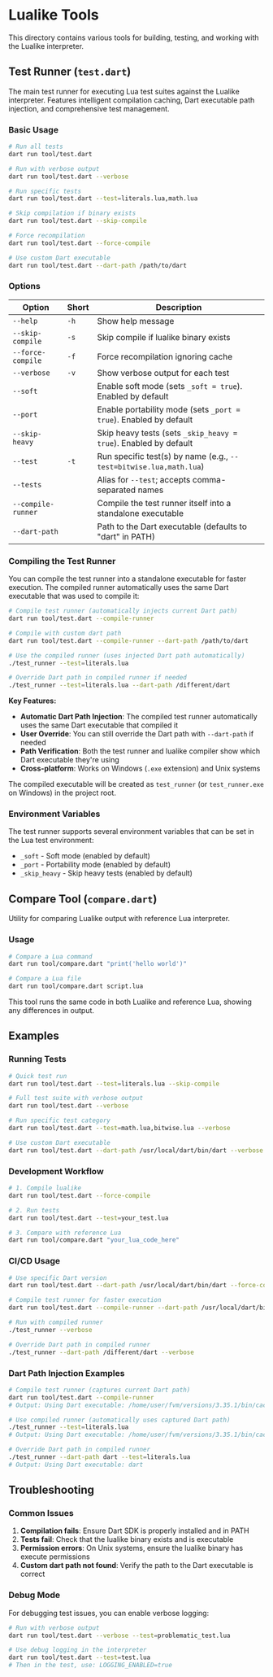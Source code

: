 # Lualike Tools

This directory contains various tools for building, testing, and working with the Lualike interpreter.

## Test Runner (`test.dart`)

The main test runner for executing Lua test suites against the Lualike interpreter. Features intelligent compilation caching, Dart executable path injection, and comprehensive test management.

### Basic Usage

```bash
# Run all tests
dart run tool/test.dart

# Run with verbose output
dart run tool/test.dart --verbose

# Run specific tests
dart run tool/test.dart --test=literals.lua,math.lua

# Skip compilation if binary exists
dart run tool/test.dart --skip-compile

# Force recompilation
dart run tool/test.dart --force-compile

# Use custom Dart executable
dart run tool/test.dart --dart-path /path/to/dart
```

### Options

| Option | Short | Description |
|--------|-------|-------------|
| `--help` | `-h` | Show help message |
| `--skip-compile` | `-s` | Skip compile if lualike binary exists |
| `--force-compile` | `-f` | Force recompilation ignoring cache |
| `--verbose` | `-v` | Show verbose output for each test |
| `--soft` | | Enable soft mode (sets `_soft = true`). Enabled by default |
| `--port` | | Enable portability mode (sets `_port = true`). Enabled by default |
| `--skip-heavy` | | Skip heavy tests (sets `_skip_heavy = true`). Enabled by default |
| `--test` | `-t` | Run specific test(s) by name (e.g., `--test=bitwise.lua,math.lua`) |
| `--tests` | | Alias for `--test`; accepts comma-separated names |
| `--compile-runner` | | Compile the test runner itself into a standalone executable |
| `--dart-path` | | Path to the Dart executable (defaults to "dart" in PATH) |

### Compiling the Test Runner

You can compile the test runner into a standalone executable for faster execution. The compiled runner automatically uses the same Dart executable that was used to compile it:

```bash
# Compile test runner (automatically injects current Dart path)
dart run tool/test.dart --compile-runner

# Compile with custom dart path
dart run tool/test.dart --compile-runner --dart-path /path/to/dart

# Use the compiled runner (uses injected Dart path automatically)
./test_runner --test=literals.lua

# Override Dart path in compiled runner if needed
./test_runner --test=literals.lua --dart-path /different/dart
```

**Key Features:**
- **Automatic Dart Path Injection**: The compiled test runner automatically uses the same Dart executable that compiled it
- **User Override**: You can still override the Dart path with `--dart-path` if needed
- **Path Verification**: Both the test runner and lualike compiler show which Dart executable they're using
- **Cross-platform**: Works on Windows (`.exe` extension) and Unix systems

The compiled executable will be created as `test_runner` (or `test_runner.exe` on Windows) in the project root.

### Environment Variables

The test runner supports several environment variables that can be set in the Lua test environment:

- `_soft` - Soft mode (enabled by default)
- `_port` - Portability mode (enabled by default)  
- `_skip_heavy` - Skip heavy tests (enabled by default)


## Compare Tool (`compare.dart`)

Utility for comparing Lualike output with reference Lua interpreter.

### Usage

```bash
# Compare a Lua command
dart run tool/compare.dart "print('hello world')"

# Compare a Lua file
dart run tool/compare.dart script.lua
```

This tool runs the same code in both Lualike and reference Lua, showing any differences in output.


## Examples

### Running Tests

```bash
# Quick test run
dart run tool/test.dart --test=literals.lua --skip-compile

# Full test suite with verbose output
dart run tool/test.dart --verbose

# Run specific test category
dart run tool/test.dart --test=math.lua,bitwise.lua --verbose

# Use custom Dart executable
dart run tool/test.dart --dart-path /usr/local/dart/bin/dart --verbose
```

### Development Workflow

```bash
# 1. Compile lualike
dart run tool/test.dart --force-compile

# 2. Run tests
dart run tool/test.dart --test=your_test.lua

# 3. Compare with reference Lua
dart run tool/compare.dart "your_lua_code_here"
```

### CI/CD Usage

```bash
# Use specific Dart version
dart run tool/test.dart --dart-path /usr/local/dart/bin/dart --force-compile

# Compile test runner for faster execution
dart run tool/test.dart --compile-runner --dart-path /usr/local/dart/bin/dart

# Run with compiled runner
./test_runner --verbose

# Override Dart path in compiled runner
./test_runner --dart-path /different/dart --verbose
```

### Dart Path Injection Examples

```bash
# Compile test runner (captures current Dart path)
dart run tool/test.dart --compile-runner
# Output: Using Dart executable: /home/user/fvm/versions/3.35.1/bin/cache/dart-sdk/bin/dart

# Use compiled runner (automatically uses captured Dart path)
./test_runner --test=literals.lua
# Output: Using Dart executable: /home/user/fvm/versions/3.35.1/bin/cache/dart-sdk/bin/dart

# Override Dart path in compiled runner
./test_runner --dart-path dart --test=literals.lua
# Output: Using Dart executable: dart
```

## Troubleshooting

### Common Issues

1. **Compilation fails**: Ensure Dart SDK is properly installed and in PATH
2. **Tests fail**: Check that the lualike binary exists and is executable
3. **Permission errors**: On Unix systems, ensure the lualike binary has execute permissions
4. **Custom dart path not found**: Verify the path to the Dart executable is correct

### Debug Mode

For debugging test issues, you can enable verbose logging:

```bash
# Run with verbose output
dart run tool/test.dart --verbose --test=problematic_test.lua

# Use debug logging in the interpreter
dart run tool/test.dart --test=test.lua
# Then in the test, use: LOGGING_ENABLED=true
```
